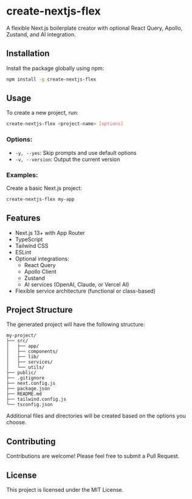 # create-nextjs-flex

A flexible Next.js boilerplate creator with optional React Query, Apollo, Zustand, and AI integration.

## Installation

Install the package globally using npm:

```bash
npm install -g create-nextjs-flex
```

## Usage

To create a new project, run:

```bash
create-nextjs-flex <project-name> [options]
```

### Options:

- `-y, --yes`: Skip prompts and use default options
- `-v, --version`: Output the current version

### Examples:

Create a basic Next.js project:
   ```bash
   create-nextjs-flex my-app
   ```

## Features

- Next.js 13+ with App Router
- TypeScript
- Tailwind CSS
- ESLint
- Optional integrations:
  - React Query
  - Apollo Client
  - Zustand
  - AI services (OpenAI, Claude, or Vercel AI)
- Flexible service architecture (functional or class-based)

## Project Structure

The generated project will have the following structure:

```
my-project/
├── src/
│   ├── app/
│   ├── components/
│   ├── lib/
│   ├── services/
│   └── utils/
├── public/
├── .gitignore
├── next.config.js
├── package.json
├── README.md
├── tailwind.config.js
└── tsconfig.json
```

Additional files and directories will be created based on the options you choose.

## Contributing

Contributions are welcome! Please feel free to submit a Pull Request.

## License

This project is licensed under the MIT License.